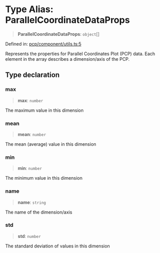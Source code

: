 # Type Alias: ParallelCoordinateDataProps

> **ParallelCoordinateDataProps**: `object`[]

Defined in: [pcp/component/utils.ts:5](https://github.com/GeoDaCenter/openassistant/blob/36f516b8229288259590b2d9dab3b10cbfc3cbfd/packages/echarts/src/pcp/component/utils.ts#L5)

Represents the properties for Parallel Coordinates Plot (PCP) data.
Each element in the array describes a dimension/axis of the PCP.

## Type declaration

### max

> **max**: `number`

The maximum value in this dimension

### mean

> **mean**: `number`

The mean (average) value in this dimension

### min

> **min**: `number`

The minimum value in this dimension

### name

> **name**: `string`

The name of the dimension/axis

### std

> **std**: `number`

The standard deviation of values in this dimension
